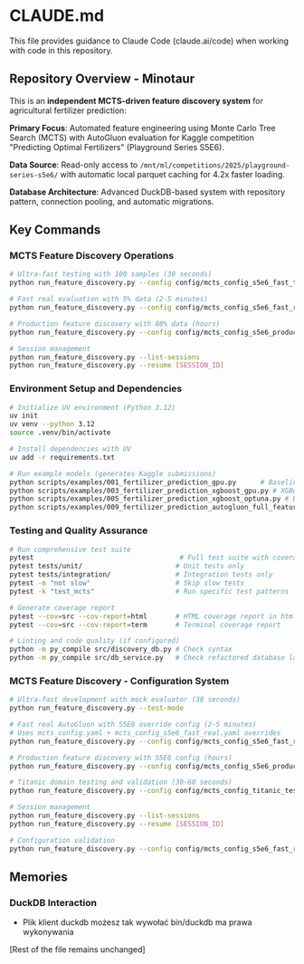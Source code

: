 # CLAUDE.md

This file provides guidance to Claude Code (claude.ai/code) when working with code in this repository.

## Repository Overview - Minotaur

This is an **independent MCTS-driven feature discovery system** for agricultural fertilizer prediction:

**Primary Focus**: Automated feature engineering using Monte Carlo Tree Search (MCTS) with AutoGluon evaluation for Kaggle competition "Predicting Optimal Fertilizers" (Playground Series S5E6).

**Data Source**: Read-only access to `/mnt/ml/competitions/2025/playground-series-s5e6/` with automatic local parquet caching for 4.2x faster loading.

**Database Architecture**: Advanced DuckDB-based system with repository pattern, connection pooling, and automatic migrations.

## Key Commands

### MCTS Feature Discovery Operations
```bash
# Ultra-fast testing with 100 samples (30 seconds)
python run_feature_discovery.py --config config/mcts_config_s5e6_fast_test.yaml --test-mode

# Fast real evaluation with 5% data (2-5 minutes)
python run_feature_discovery.py --config config/mcts_config_s5e6_fast_real.yaml --real-autogluon

# Production feature discovery with 80% data (hours)
python run_feature_discovery.py --config config/mcts_config_s5e6_production.yaml

# Session management
python run_feature_discovery.py --list-sessions
python run_feature_discovery.py --resume [SESSION_ID]
```

### Environment Setup and Dependencies
```bash
# Initialize UV environment (Python 3.12)
uv init
uv venv --python 3.12
source .venv/bin/activate

# Install dependencies with UV
uv add -r requirements.txt

# Run example models (generates Kaggle submissions)
python scripts/examples/001_fertilizer_prediction_gpu.py      # Baseline LightGBM (MAP@3: 0.32065)
python scripts/examples/003_fertilizer_prediction_xgboost_gpu.py # XGBoost GPU (MAP@3: 0.33311)
python scripts/examples/005_fertilizer_prediction_xgboost_optuna.py # Best performing (MAP@3: 0.33453)
python scripts/examples/009_fertilizer_prediction_autogluon_full_features.py # Latest AutoGluon
```

### Testing and Quality Assurance
```bash
# Run comprehensive test suite
pytest                                    # Full test suite with coverage
pytest tests/unit/                       # Unit tests only
pytest tests/integration/                # Integration tests only
pytest -m "not slow"                     # Skip slow tests
pytest -k "test_mcts"                    # Run specific test patterns

# Generate coverage report
pytest --cov=src --cov-report=html       # HTML coverage report in htmlcov/
pytest --cov=src --cov-report=term       # Terminal coverage report

# Linting and code quality (if configured)
python -m py_compile src/discovery_db.py # Check syntax
python -m py_compile src/db_service.py   # Check refactored database layer
```

### MCTS Feature Discovery - Configuration System
```bash
# Ultra-fast development with mock evaluator (30 seconds)
python run_feature_discovery.py --test-mode

# Fast real AutoGluon with S5E6 override config (2-5 minutes) 
# Uses mcts_config.yaml + mcts_config_s5e6_fast_real.yaml overrides
python run_feature_discovery.py --config config/mcts_config_s5e6_fast_real.yaml --real-autogluon

# Production feature discovery with S5E6 config (hours)
python run_feature_discovery.py --config config/mcts_config_s5e6_production.yaml

# Titanic domain testing and validation (30-60 seconds)
python run_feature_discovery.py --config config/mcts_config_titanic_test.yaml

# Session management
python run_feature_discovery.py --list-sessions
python run_feature_discovery.py --resume [SESSION_ID]

# Configuration validation
python run_feature_discovery.py --config config/mcts_config_s5e6_fast_real.yaml --validate-config
```

## Memories

### DuckDB Interaction
- Plik klient duckdb możesz tak wywołać bin/duckdb ma prawa wykonywania

[Rest of the file remains unchanged]